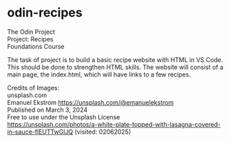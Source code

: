 # odin-recipes

The Odin Project  
Project: Recipes  
Foundations Course  

The task of project is to build a basic recipe website with HTML in VS Code. This should be done to strengthen HTML skills.
The website will consist of a main page, the index.html, which will have links to a few recipes.

Credits of Images:  
unsplash.com    
Emanuel Ekstrom 
https://unsplash.com/@emanuelekstrom    
Published on March 3, 2024  
Free to use under the Unsplash License  
https://unsplash.com/photos/a-white-plate-topped-with-lasagna-covered-in-sauce-flEUTTwGlJQ (visited: 02062025)  
